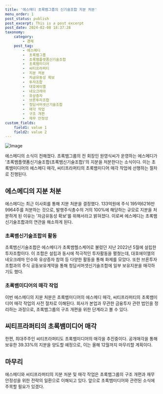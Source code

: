 ```yaml
---
title: '에스메디 초록뱀그룹의 신기술조합 지분 처분'
menu_order: 1
post_status: publish
post_excerpt: This is a post excerpt
post_date: 2024-02-08 18:37:28
taxonomy:
    category:
        - 경제
    post_tag:
        - 에스메디
        -  초록뱀그룹
        -  초록뱀플랫폼신기술조합
        -  초록뱀미디어
        -  씨티프라퍼티
        -  지분 처분
        -  자금유동성 확보
        -  투자조합
        -  대호에이엘
        -  네오크레마
        -  유상증자
        -  브론투자조합
        -  청담서머셋신기술조합
        -  매각 작업
        -  구조 개편
        -  재무 안정성
custom_fields:
    field1: value 1
    field2: value 2
---
```


![Image](https://imgnews.pstatic.net/image/293/2024/02/08/0000051527_001_20240208160305009.jpg?type=w647)

에스메디의 소식이 전해졌다. 초록뱀그룹의 전 회장인 원영식씨가 운영하는 에스메디가 '초록뱀플랫폼신기술조합(초록뱀신기술조합)'의 지분을 처분한다는 소식이다. 이는 초록뱀미디어의 에스메디 매각, 씨티프라퍼티의 초록뱀미디어 매각 작업에 선행하는 절차로 진행된다.
## 에스메디의 지분 처분
에스메디는 최근 이사회를 통해 지분 처분을 결정했다. 133억원에 주식 195억6216만9964주를 처분하는 것으로, 발행주식총수의 거의 100%에 해당하는 규모로 지분을 처분하게 된 이유는 '자금유동성 확보'를 위해서라고 밝혀졌다. 이로써 에스메디는 초록뱀신기술조합과의 연관을 해소하게 된다.
### 초록뱀신기술조합의 활동
초록뱀신기술조합은 에스메디가 초록뱀헬스케어로 불렸던 지난 2022년 5월에 설립한 투자조합이다. 이 조합은 설립과 동시에 적극적인 투자활동을 펼쳤는데, 대호에이엘의 네오크레마 인수와 유상증자 참여 등 다양한 활동을 통해 화제를 모았다. 또한 브론투자조합과의 주식 공동보유계약을 통해 청담서머셋신기술조합에 일부 보유지분을 매각하기도 했다.
### 초록뱀미디어의 매각 작업
이번 에스메디의 지분 처분은 초록뱀미디어의 에스메디 매각, 씨티프라퍼티의 초록뱀미디어 매각 작업의 사전 절차로 이해된다. 회사가 본업과 무관한 금융투자 관련 법인을 정리하는 과정으로, 초록뱀그룹의 구조 개편을 위한 단계라고 볼 수 있다.
## 씨티프라퍼티의 초록뱀미디어 매각
한편, 최대주주인 씨티프라퍼티도 초록뱀미디어의 매각을 추진중이다. 공개매각을 통해 보유한 39.33%의 지분을 양도할 예정으로, 이는 올해 12월까지 마무리할 계획이다.
## 마무리
에스메디와 씨티프라퍼티의 지분 처분 및 매각 작업은 초록뱀그룹의 구조 개편과 재무 안정성을 위한 전략의 일환으로 이해되고 있다. 앞으로 초록뱀미디어와 관련된 소식에 주목할 필요가 있겠다.
